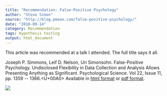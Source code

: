 ```yaml
---
title: "Recommendation: False-Positive Psychology"
author: "Steve Simon"
source: "http://blog.pmean.com/false-positive-psychology/"
date: "2018-09-14"
category: Recommendation
tags: Hypothesis testing
output: html_document
---
```


This article was recommended at a talk I attended. The full title says
it all.

<!---More--->

Joseph P. Simmons, Leif D. Nelson, Uri Simonsohn. False-Positive
Psychology. Undisclosed Flexibility in Data Collection and Analysis
Allows Presenting Anything as Significant. Psychological Science. Vol
22, Issue 11, pp. 1359 -- 1366.<U+00A0> Available in [html
format](http://journals.sagepub.com/doi/full/10.1177/0956797611417632)
or [pdf
format](http://journals.sagepub.com/doi/pdf/10.1177/0956797611417632).

![](http://www.pmean.com/images/images/18/false-positive-psychology01.png)




